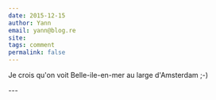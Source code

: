 ```yaml
---
date: 2015-12-15
author: Yann
email: yann@blog.re
site: 
tags: comment
permalink: false
---
```


<p>Je crois qu'on voit Belle-ile-en-mer au large d'Amsterdam ;-)</p>
---